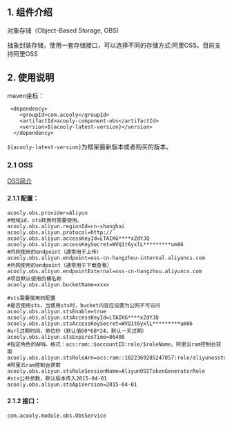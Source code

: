 <!-- title: 对象存储访问组件  -->
<!-- type: infrastructure -->
<!-- author: xiyang -->
## 1. 组件介绍

对象存储（Object-Based Storage, OBS)

抽象封装存储，使用一套存储接口，可以选择不同的存储方式:阿里OSS。目前支持阿里OSS

## 2. 使用说明

maven坐标：

     <dependency>
        <groupId>com.acooly</groupId>
        <artifactId>acooly-component-obs</artifactId>
        <version>${acooly-latest-version}</version>
      </dependency>

`${acooly-latest-version}`为框架最新版本或者购买的版本。

### 2.1 OSS 

[OSS简介](https://help.aliyun.com/product/31815.html?spm=5176.doc31817.6.55.hkKLeQ)

#### 2.1.1 配置： 
    acooly.obs.provider=Aliyun
    #地域id，sts转换时需要使用。
    acooly.obs.aliyun.regionId=cn-shanghai
    acooly.obs.aliyun.protocol=http://
    acooly.obs.aliyun.accessKeyId=LTAIKG****xZdYJQ
    acooly.obs.aliyun.accessKeySecret=WVQ1t6yxlL*********um86
    #内网使用的endpoint（通常用于上传）
    acooly.obs.aliyun.endpoint=oss-cn-hangzhou-internal.aliyuncs.com
    #外网使用的endpoint（通常用于下载查看）
    acooly.obs.aliyun.endpointExternal=oss-cn-hangzhou.aliyuncs.com
    #项目默认使用的桶名称
    acooly.obs.aliyun.bucketName=xxxx
   
    #sts需要使用的配置
    #是否使用sts，当使用sts时，bucket内容应设置为公网不可访问
    acooly.obs.aliyun.stsEnable=true
    acooly.obs.aliyun.stsAccessKeyId=LTAIKG****xZdYJQ
    acooly.obs.aliyun.stsAccessKeySecret=WVQ1t6yxlL*********um86
    #url过期时间，单位秒（默认值60*60*24，默认一天过期）    
    acooly.obs.aliyun.stsExpiresTime=86400
    #指定角色的ARN。格式：acs:ram::$accountID:role/$roleName，阿里云ram控制台获取
    acooly.obs.aliyun.stsRoleArn=acs:ram::1822369285247857:role/aliyunosstokengeneratorrole
    #阿里云ram控制台获取
    acooly.obs.aliyun.stsRoleSessionName=AliyunOSSTokenGeneratorRole
    #sts公共参数，默认版本传入2015-04-01
    acooly.obs.aliyun.stsApiVersion=2015-04-01
####  2.1.2 接口：

    com.acooly.module.obs.ObsService

   